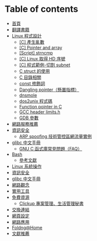 # Table of contents

* [首頁](README.md)
* [翻譯書籍](translations.md)
* [Linux 程式設計](linux-prog/README.md)
  * [\[C\] 產生亂數](02-linux-proc/generate\_random\_number.md)
  * [\[C\] Pointer and array](02-linux-proc/c-pointer-and-array.md)
  * [\[Script\]  strncmp](linux-prog/script-strncmp.md)
  * [\[C\] Linux 取得 HD 序號](02-linux-proc/Linux-Get-HD-Serial.md)
  * [\[C\] 程式範例-切割 subnet](02-linux-proc/split-netmask-sample.md)
  * [C struct 的使用](02-linux-proc/using-c-struct.md)
  * [C 目錄相關](02-linux-proc/c-directory.md)
  * [const 修飾詞](02-linux-proc/const-keyword.md)
  * [Dangling pointer（懸置指標）](02-linux-proc/dangling-pointer-xuan-zhi-zhi-biao.md)
  * [dnsmole](02-linux-proc/dnsmole.md)
  * [dos2unix 程式碼](02-linux-proc/dos2unix-sample-code.md)
  * [Function pointer in C](02-linux-proc/function-pointer-in-c.md)
  * [GCC header limits.h](02-linux-proc/gcc-header-limits-h.md)
  * [GDB 參數](02-linux-proc/gdb-parameters.md)
* [網路服務推薦](saas/README.md)
* [資訊安全](security/README.md)
  * [ARP spoofing 技術管控區網流量實例](security/arp-spoofing-sample.md)
* [glibc 中文手冊](glibc-doc/README.md)
  * [GNU C 函式庫常見問題（FAQ）](glibc-doc/glibc-lib-faq.md)
* [Bash](bash/README.md)
  * [參考文獻](bash/can-kao-wen-xian.md)
* [Linux 系統操作](02-linux-xi-tong-cao-zuo.md)
* [資訊安全](security-1.md)
* [glibc 中文手冊](05-glibc-manual-zhtw.md)
* [網路觀念](network.md)
* [實用工具](08-useful-tools.md)
* [免費資源](free/README.md)
  * [Clickup 專案管理、生活管理秘書](saas/clickup-intro.md)
* [交換連結](exchange-link.md)
* [網頁設定](25-web-pages.md)
* [網路應用](26-computer-app.md)
* [Foldng@Home](89-folding-home-taiwan-team.md)
* [文獻推薦](books.md)
